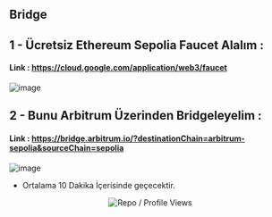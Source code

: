 ## Bridge 

## 1 - Ücretsiz Ethereum Sepolia Faucet Alalım : 

#### Link : https://cloud.google.com/application/web3/faucet

![image](https://github.com/user-attachments/assets/31c60c87-236e-4d32-9ba7-c63eaf618d9c)

## 2 - Bunu Arbitrum Üzerinden Bridgeleyelim :

#### Link : https://bridge.arbitrum.io/?destinationChain=arbitrum-sepolia&sourceChain=sepolia

![image](https://github.com/user-attachments/assets/51e2aeae-bc05-4ec9-b736-e136b1fcae8d)

- Ortalama 10 Dakika İçerisinde geçecektir.

<p align="center">
  <img src="https://komarev.com/ghpvc/?username=FurkanL0&style=flat-square&color=red&label=Profile+Views+/+Repo+Views+" alt="Repo / Profile Views" />
</p>
